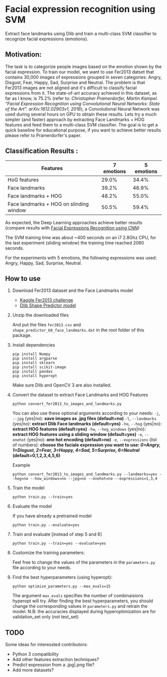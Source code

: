 # Facial expression recognition using SVM

Extract face landmarks using Dlib and train a multi-class SVM classifier to recognize facial expressions (emotions).


## Motivation:

The task is to categorize people images based on the emotion shown by the facial expression. 
To train our model, we want to use Fer2013 datset that contains 30,000 images of expressions grouped in seven categories: Angry, Disgust, Fear, Happy, Sad, Surprise and Neutral.
The problem is that Fer2013 images are not aligned and it's difficult to classify facial expressions from it.
The state-of-art accuracy achieved in this dataset, as far as I know, is 75.2% (refer to: *Christopher Pramerdorfer, Martin Kampel. "Facial Expression Recognition using Convolutional Neural Networks: State of the Art". arXiv:1612.02903v1, 2016*), a Convolutional Neural Network was used during several hours on GPU to obtain these results.
Lets try a much simpler (and faster) approach by extracting Face Landmarks + HOG features and feed them to a multi-class SVM classifier. The goal is to get a quick baseline for educational purpose, if you want to achieve better results please refer to Pramerdorfer's paper. 


## Classification Results :

|       Features                          |  7 emotions   |   5 emotions   |
|-----------------------------------------|---------------|----------------|
| HoG features                            |     29.0%     |      34.4%     |
| Face landmarks                          |     39.2%     |      46.9%     |
| Face landmarks + HOG                    |     48.2%     |      55.0%     |
| Face landmarks + HOG on slinding window |     50.5%     |      59.4%     |

As expected, the Deep Learning approaches achieve better results (compare results with [Facial Expressions Recognition using CNN](https://github.com/amineHorseman/facial-expression-recognition-using-cnn))

The SVM training time was about ~400 seconds on an i7 2.8Ghz CPU, for the last experiment (sliding window) the training time reached 2060 seconds.

For the experiments with 5 emotions, the following expressions was used: Angry, Happy, Sad, Surprise, Neutral.


## How to use

1. Download Fer2013 dataset and the Face Landmarks model

    - [Kaggle Fer2013 challenge](https://www.kaggle.com/c/challenges-in-representation-learning-facial-expression-recognition-challenge/data)
    - [Dlib Shape Predictor model](http://dlib.net/files/shape_predictor_68_face_landmarks.dat.bz2)

2. Unzip the downloaded files

    And put the files `fer2013.csv` and `shape_predictor_68_face_landmarks.dat` in the root folder of this package.

3. Install dependencies

    ```
    pip install Numpy
    pip install argparse
    pip install sklearn
    pip install scikit-image
    pip install pandas
    pip install hyperopt
    ```

    Make sure Dlib and OpenCV 3 are also installed.

4. Convert the dataset to extract Face Landmarks and HOG Features

    ```
    python convert_fer2013_to_images_and_landmarks.py
    ```

    You can also use these optional arguments according to your needs:
    `-j`, `--jpg` (yes|no): **save images as .jpg files (default=no)**
    `-l`, `--landmarks` *(yes|no)*: **extract Dlib Face landmarks (default=yes)**
    `-ho`, `--hog` (yes|no): **extract HOG features (default=yes)**
    `-hw`, `--hog_windows` (yes|no): **extract HOG features using a sliding window (default=yes)**
    `-o`, `--onehot` (yes|no): **one hot encoding (default=no)**
    `-e`, `--expressions` (list of numbers): **choose the faciale expression you want to use: *0=Angry, 1=Disgust, 2=Fear, 3=Happy, 4=Sad, 5=Surprise, 6=Neutral* (default=0,1,2,3,4,5,6)**

    Example
    ```
    python convert_fer2013_to_images_and_landmarks.py --landmarks=yes --hog=no --how_windows=no --jpg=no --onehot=no --expressions=1,3,4
    ```

5. Train the model

    ```
    python train.py --train=yes
    ```

6. Evaluate the model

    If you have already a pretrained model

    ```
    python train.py --evaluate=yes
    ```

7. Train and evaluate [instead of step 5 and 6]

    ```
    python train.py --train=yes --evaluate=yes 
    ```

8. Customize the training parameters:

    Feel free to change the values of the parameters in the `parameters.py` file according to your needs.

9. Find the best hyperparameters (using hyperopt):

    ```
    python optimize_parameters.py --max_evals=15
    ```
    The argument `max_evals` specifies the number of combinaisions hyperopt will try.
    After finding the best hyperparameters, you should change the corresponding values in `parameters.py` and retrain the model.
    N.B: the accuracies displayed during hyperoptimization are for validation_set only (not test_set)
    
## TODO
Some ideas for interessted contributors:
- Python 3 compatibility
- Add other features extraction techniques?
- Predict expression from a .jpg|.png file?
- Add more datasets?

